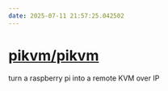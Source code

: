 ```yaml
---
date: 2025-07-11 21:57:25.042502
---
```


# [pikvm/pikvm](https://github.com/pikvm/pikvm)

turn a raspberry pi into a remote KVM over IP